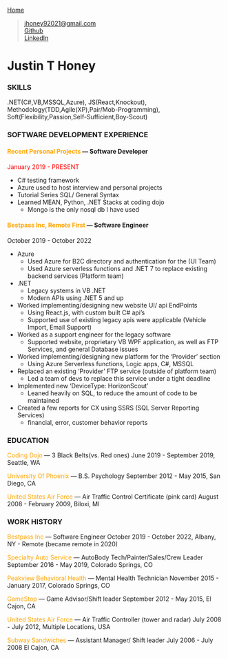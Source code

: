 <style>
r { color: Red }
o { color: Orange }
g { color: Green }
</style>
[Home](../README.md)
> jhoney92021@gmail.com 
<br/> [Github](https://github.com/jhoney92021)
<br/> [LinkedIn](www.linkedin.com/in/justin-honey-707b03187)

<h1 style={color: green}>Justin T Honey</h1>

### SKILLS
.NET(C#,VB,MSSQL,Azure), JS(React,Knockout), Methodology(TDD,Agile(XP),Pair/Mob-Programming), Soft(Flexibility,Passion,Self-Sufficient,Boy-Scout)

### SOFTWARE DEVELOPMENT EXPERIENCE
#### <o>Recent Personal Projects</o> — Software Developer
<font color='red'>January 2019 - PRESENT</font>
* C# testing framework 
* Azure used to host interview and personal projects
* Tutorial Series SQL/ General Syntax
* Learned MEAN, Python, .NET Stacks at coding dojo
  * Mongo is the only nosql db I have used

#### <o>Bestpass Inc, Remote First</o> — Software Engineer
October 2019 - October 2022
* Azure
    * Used Azure for B2C directory and authentication for the (UI Team)
    * Used Azure serverless functions and .NET 7 to replace existing backend services (Platform team)
* .NET
    * Legacy systems in VB .NET
    * Modern APIs using .NET 5 and up
* Worked implementing/designing new website UI/ api EndPoints
    * Using React.js, with custom built C# api’s
    * Supported use of existing legacy apis were applicable (Vehicle Import, Email Support)
* Worked as a support engineer for the legacy software
    * Supported website, proprietary VB WPF application, as well as FTP Services, and general Database issues
* Worked implementing/designing new platform for the ‘Provider’ section
    * Using Azure Serverless functions, Logic apps, C#, MSSQL
* Replaced an existing ‘Provider’ FTP service (outside of platform team)
    * Led a team of devs to replace this service under a tight deadline
* Implemented new ‘DeviceType: HorizonScout’ 
    * Leaned heavily on SQL, to reduce the amount of code to be maintained
* Created a few reports for CX using SSRS (SQL Server Reporting Services)
    * financial, error, customer behavior reports
### EDUCATION

<o>Coding Dojo</o> — 3 Black Belts(vs. Red ones)
June 2019 - September 2019, Seattle, WA

<o>University Of Phoenix</o> — B.S. Psychology
September 2012 - May 2015, San Diego, CA

<o>United States Air Force</o> — Air Traffic Control Certificate (pink card)
August 2008 - February 2009, Biloxi, MI

### WORK HISTORY
<o>Bestpass Inc</o> — Software Engineer 
October 2019 - October 2022, Albany, NY - Remote (became remote in 2020)

<o>Specialty Auto Service</o> — AutoBody Tech/Painter/Sales/Crew Leader
September 2016 - May 2019, Colorado Springs, CO

<o>Peakview Behavioral Health</o> — Mental Health Technician
November 2015 - January 2017, Colorado Springs, CO

<o>GameStop</o> — Game Advisor/Shift leader
September 2012 - May 2015, El Cajon, CA

<o>United States Air Force</o> — Air Traffic Controller (tower and radar)
July 2008 - July 2012, Multiple Locations, USA

<o>Subway Sandwiches</o> — Assistant Manager/ Shift leader
July 2006 - July 2008 El Cajon, CA
